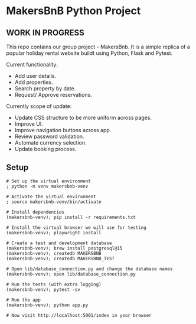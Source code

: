 # MakersBnB Python Project 
## WORK IN PROGRESS

This repo contains our group project - MakersBnb. 
It is a simple replica of a popular holiday rental website buildt using Python, Flask and Pytest.

Current functionality:
- Add user details.
- Add properties.
- Search property by date.
- Request/ Approve reservations.

Currently scope of update:
- Update CSS structure to be more uniform across pages.
- Improve UI.
- Improve navigation buttons across app.
- Review password validation.
- Automate currency selection.
- Update booking process.



## Setup

```shell
# Set up the virtual environment
; python -m venv makersbnb-venv

# Activate the virtual environment
; source makersbnb-venv/bin/activate

# Install dependencies
(makersbnb-venv); pip install -r requirements.txt

# Install the virtual browser we will use for testing
(makersbnb-venv); playwright install

# Create a test and development database
(makersbnb-venv); brew install postgresql@15
(makersbnb-venv); createdb MAKERSBNB
(makersbnb-venv); createdb MAKERSBNB_TEST

# Open lib/database_connection.py and change the database names
(makersbnb-venv); open lib/database_connection.py

# Run the tests (with extra logging)
(makersbnb-venv); pytest -sv

# Run the app
(makersbnb-venv); python app.py

# Now visit http://localhost:5001/index in your browser
```
